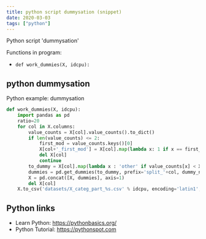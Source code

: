 ```yaml
---
title: python script dummysation (snippet)
date: 2020-03-03
tags: ["python"]
---
```

Python script 'dummysation'

Functions in program: 
* `def work_dummies(X, idcpu):`

## python dummysation

Python example: dummysation

```python
def work_dummies(X, idcpu):
    import pandas as pd
    ratio=20
    for col in X.columns:
        value_counts = X[col].value_counts().to_dict()
        if len(value_counts) <= 2:
            first_mod = value_counts.keys()[0]
            X[col+'_first_mod'] = X[col].map(lambda x: 1 if x == first_mod else 0)
            del X[col]
            continue
        to_dummy = X[col].map(lambda x : 'other' if value_counts[x] < X.shape[0]/ratio else x)
        dummies = pd.get_dummies(to_dummy, prefix='split_'+col, dummy_na=True)
        X = pd.concat([X, dummies], axis=1)
        del X[col]
    X.to_csv('datasets/X_categ_part_%s.csv' % idcpu, encoding='latin1', sep='|', float_format='%d')

```

## Python links

- Learn Python: https://pythonbasics.org/
- Python Tutorial: https://pythonspot.com
